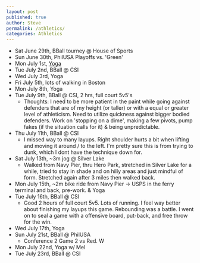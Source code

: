 ```yaml
---
layout: post
published: true
author: Steve
permalink: /athletics/
categories: Athletics
---
```

- Sat June 29th, BBall tourney @ House of Sports
- Sun June 30th, PhilUSA Playoffs vs. 'Green'
- Mon July 1st, [Yoga](https://www.instagram.com/tvyogi)
- Tue July 2nd, BBall @ CSI
- Wed July 3rd, Yoga
- Fri July 5th, lots of walking in Boston
- Mon July 8th, Yoga
- Tue July 9th, BBall @ CSI, 2 hrs, full court 5v5's 
  - Thoughts: I need to be more patient in the paint while going against defenders that are of my height (or taller) or with a equal or greater level of athleticism. Need to utilize quickness against bigger bodied defenders. Work on 'stopping on a dime', making a few pivots, pump fakes (if the situation calls for it) & being unpredictable.  
- Thu July 11th, BBall @ CSI
  - I missed way to many layups. Right shoulder hurts a bit when lifting and moving it around / to the left. I'm pretty sure this is from trying to dunk, which I dont have the technique down for.
- Sat July 13th, ~3m jog @ Silver Lake
  - Walked from Navy Pier, thru Hero Park, stretched in Silver Lake for a while, tried to stay in shade and on hilly areas and just mindful of form. Stretched again after 3 miles then walked back.
- Mon July 15th, ~2m bike ride from Navy Pier -> USPS in the ferry terminal and back, pre-work. & Yoga 
- Tue July 16th, BBall @ CSI
  - Good 2 hours of full court 5v5. Lots of running. I feel way better about finishing my layups this game. Rebounding was a battle. I went on to seal a game with a offensive board, put-back, and free throw for the win.
- Wed July 17th, Yoga
- Sun July 21st, BBall @ PhilUSA
  - Conference 2 Game 2 vs Red. W
- Mon July 22nd, Yoga w/ Mel
- Tue July 23rd, BBall @ CSI

